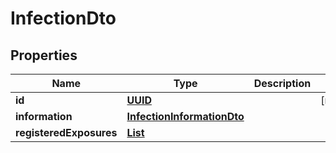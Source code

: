 

# InfectionDto

## Properties

Name | Type | Description | Notes
------------ | ------------- | ------------- | -------------
**id** | [**UUID**](UUID.md) |  |  [readonly]
**information** | [**InfectionInformationDto**](InfectionInformationDto.md) |  | 
**registeredExposures** | [**List<ExposureDto>**](ExposureDto.md) |  | 



